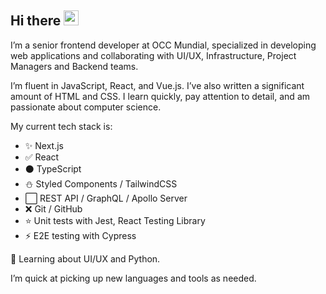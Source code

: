## Hi there <img src="https://media.giphy.com/media/hvRJCLFzcasrR4ia7z/giphy.gif" width="24" height="24"></img>

I’m a senior frontend developer at OCC Mundial, specialized in developing web applications and collaborating with UI/UX, Infrastructure, Project Managers and Backend teams.

I’m fluent in JavaScript, React, and Vue.js. I’ve also written a significant amount of HTML and CSS. I learn quickly, pay attention to detail, and am passionate about computer science.

My current tech stack is:

* ✨ Next.js
* ✅ React
* ⚫ TypeScript
* ⛄ Styled Components / TailwindCSS
* ⬜ REST API / GraphQL / Apollo Server
* ❌ Git / GitHub
* ⭐ Unit tests with Jest, React Testing Library
* ⚡ E2E testing with Cypress

🌱 Learning about UI/UX and Python.

I’m quick at picking up new languages and tools as needed.
